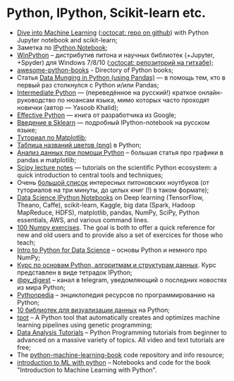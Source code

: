 # Python, IPython, Scikit-learn etc.

* [Dive into Machine Learning](http://hangtwenty.github.io/dive-into-machine-learning/) ([:octocat: repo on github](https://github.com/hangtwenty/dive-into-machine-learning)) with Python Jupyter notebook and scikit-learn;
* Заметка по [IPython Notebook](http://re9ulus.github.io/2016/01/09/ipython-notebook/);
* [WinPython](https://winpython.github.io) – дистрибутив питона и научных библиотек (+Jupyter, +Spyder) для Windows 7/8/10 ([:octocat: репозиторий на гитхабе](https://github.com/winpython/winpython));
* [awesome-python-books](https://github.com/Junnplus/awesome-python-books) - Directory of Python books;
* Статья [Data Munging in Python (using Pandas)](http://www.analyticsvidhya.com/blog/2014/09/data-munging-python-using-pandas-baby-steps-python/) — в помощь тем, кто в первый раз столкнулся с Python и/или Pandas;
* [Intermediate Python](https://github.com/lancelote/interpy-ru)  — (переведённое на русский!) краткое онлайн-руководство по нюансам языка, мимо которых часто проходят новички (автор — Yasoob Khalid);
* [Effective Python](http://www.effectivepython.com/) — книга от разработчика из Google;
* [Введение в Sklearn](https://github.com/Dyakonov/notebooks/blob/master/dj_sklearn_intro.ipynb) — подробный IPython-notebook на русском языке;
* [Туториал по Matplotlib](http://www.labri.fr/perso/nrougier/teaching/matplotlib/matplotlib.html);
* [Таблица названий цветов (png)](http://matplotlib.org/1.4.1/mpl_examples/color/named_colors.hires.png) в Python;
* [Анализ данных при помощи Python](http://playittodeath.ru/анализ-данных-при-помощи-python-графики-в-pandas/) – большая статья про графики в pandas и matplotlib;
* [Scipy lecture notes](http://www.scipy-lectures.org/index.html) — tutorials on the scientific Python ecosystem: a quick introduction to central tools and techniques;
* Очень [большой список](https://github.com/ipython/ipython/wiki/A-gallery-of-interesting-IPython-Notebooks) интересных питоновских ноутбуков (от туториалов на три минуты, до целых книг (!) в таком формате);
* [Data Science IPython Notebooks](https://github.com/donnemartin/data-science-ipython-notebooks) on Deep learning (TensorFlow, Theano, Caffe), scikit-learn, Kaggle, big data (Spark, Hadoop MapReduce, HDFS), matplotlib, pandas, NumPy, SciPy, Python essentials, AWS, and various command lines.
* [100 Numpy exercises](http://www.labri.fr/perso/nrougier/teaching/numpy.100/index.html). The goal is both to offer a quick reference for new and old users and to provide also a set of exercices for those who teach;
* [Intro to Python for Data Science](https://www.datacamp.com/courses/intro-to-python-for-data-science) – основы Python и немного про NumPy;
* [Курс по основам Python, алгоритмам и структурам данных](https://github.com/Yorko/python_intro). Курс представлен в виде тетрадок IPython;
* [@py_digest](https://telegram.me/py_digest) – канал в telegram, уведомляющий о последних новостях из мира Python;
* [Pythonpedia](https://pythonpedia.com/) – энциклопедия ресурсов по программированию на Python;
* [10 библиотек для визуализации данных](https://blog.modeanalytics.com/python-data-visualization-libraries/) на Python;
* [tpot](https://github.com/rhiever/tpot) – A Python tool that automatically creates and optimizes machine learning pipelines using genetic programming;
* [Data Analysis Tutorials](https://pythonprogramming.net/data-analysis-tutorials/) – Python Programming tutorials from beginner to advanced on a massive variety of topics. All video and text tutorials are free;
* The [python-machine-learning-book](https://github.com/rasbt/python-machine-learning-book) code repository and info resource;
* [introduction to ML with python](https://github.com/amueller/introduction_to_ml_with_python) – Notebooks and code for the book "Introduction to Machine Learning with Python".